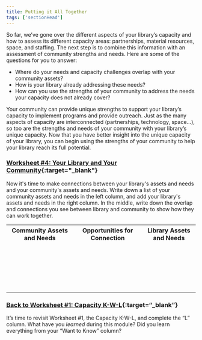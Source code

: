 ```yaml
---
title: Putting it All Together
tags: ['sectionHead']
---
```


So far, we’ve gone over the different aspects of your library’s capacity and how to assess its different capacity areas: partnerships, material resources, space, and staffing. The next step is to combine this information with an assessment of community strengths and needs. Here are some of the questions for you to answer:

* Where do your needs and capacity challenges overlap with your community assets? 
* How is your library already addressing these needs?
* How can you use the strengths of your community to address the needs your capacity does not already cover?

Your community can provide unique strengths to support your library’s capacity to implement programs and provide outreach. Just as the many aspects of capacity are interconnected (partnerships, technology, space…), so too are the strengths and needs of your community with your library’s unique capacity. Now that you have better insight into the unique capacity of your library, you can begin using the strengths of your community to help your library reach its full potential.

<div class="callout activity" markdown="1">
    
### [Worksheet #4: Your Library and Your Community](https://docs.google.com/document/d/14FRMg54QQpWBZymkAtbECpGbtRVI5dwk5CGuuUiXASc/edit#heading=h.yzy1wuykih5r){:target="_blank"}

Now it's time to make connections between your library's assets and needs and your community's assets and needs. Write down a list of your community assets and needs in the left column, and add your library's assets and needs in the right column. In the middle, write down the overlap and connections you see between library and community to show how they can work together. 

<table>
	<tr>
		<th>Community Assets and Needs</th>
		<th>Opportunities for Connection</th>
		<th>Library Assets and Needs</th>
	</tr>
	<tr>
		<td><p>&nbsp;</p><p>&nbsp;</p><p>&nbsp;</p></td>
		<td></td>
		<td></td>
	</tr>
</table>
</div>

<div class=“callout activity” markdown=“1”>
	
### [Back to Worksheet #1: Capacity K-W-L](https://docs.google.com/document/d/14FRMg54QQpWBZymkAtbECpGbtRVI5dwk5CGuuUiXASc/edit?usp=sharing){:target=“_blank”}

It’s time to revisit Worksheet #1, the Capacity K-W-L, and complete the “L” column. What have you _learned_ during this module? Did you learn everything from your “Want to Know” column?
</div>
